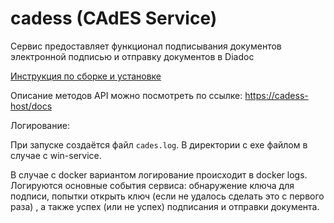 # cadess (CAdES Service) 
Сервис предоставляет функционал подписывания документов электронной подписью и отправку документов в Diadoc

[Инструкция по сборке и установке](INSTALL.md)

Описание методов API можно посмотреть по ссылке: 
[https://cadess-host/docs](https://cadess-host/docs)

Логирование: 

При запуске создаётся файл `cades.log`. В директории с exe файлом в случае с win-service. 


В случае с docker вариантом логирование происходит в docker logs.
Логируются основные события сервиса: обнаружение ключа для подписи, попытки открыть ключ (если не удалось сделать это с первого раза)
, а также успех (или не успех) подписания и отправки документа.

